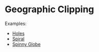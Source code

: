 # Geographic Clipping

Examples:
* [Holes](http://bl.ocks.org/3076312)
* [Spiral](http://bl.ocks.org/3076420)
* [Spinny Globe](http://bl.ocks.org/3076432)
